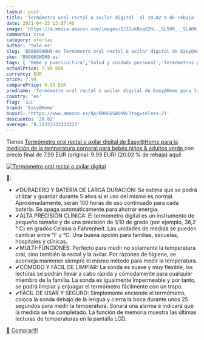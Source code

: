 ```yaml
---
layout: post
title: 'Termómetro oral rectal o axilar digital  al 20.02 % de rebaja'
date: 2021-04-23 13:07:46
image: 'https://m.media-amazon.com/images/I/31ukBoaX2hL._SL500_._SL400_.jpg'
comments: true
category: ofertas
author: 'tole.es'
slug: 'B0866SWDH9-es Termómetro oral rectal o axilar digital de Easy@Home para...'
sku: 'B0866SWDH9-es'
tags: [ 'Bebé y puericultura','Salud y cuidado personal','Termómetros para bebé','bebés','easy@home', ]
actualPrice: 7.99 EUR
currency: EUR
price: 7.99
comparePrice: 9.99 EUR
prodname: 'Termómetro oral rectal o axilar digital de Easy@Home para la medición de la temperatura corporal para bebés niños & adultos  verde '
country: 'es'
flag: '🇪🇸'
brand: 'Easy@Home'
buyurl: 'https://www.amazon.es/dp/B0866SWDH9/?tag=tolees-21'
descuento: '20.02'
average: '9.32333333333333'
---
```


Tienes [Termómetro oral rectal o axilar digital de Easy@Home para la medición de la temperatura corporal para bebés niños & adultos  verde ](https://www.amazon.es/dp/B0866SWDH9/?tag=tolees-21) con precio final de  7.99 EUR (original: 9.99 EUR) (20.02 %  de rebaja) aqui!

[![Termómetro oral rectal o axilar digital ](https://m.media-amazon.com/images/I/31ukBoaX2hL._SL500_._SL400_.jpg)](https://www.amazon.es/dp/B0866SWDH9/?tag=tolees-21)

🔎:

- ✔DURADERO Y BATERÍA DE LARGA DURACIÓN: Se estima que se podrá utilizar y guardar durante 5 años si el uso del mismo es normal. Aproximadamente, serán 100 horas de uso continuado para cada batería. Se apaga automáticamente para ahorrar energía.
- ✔ALTA PRECISIÓN CLÍNICA: El termómetro digital es un instrumento de pequeño tamaño y de una precisión de 1/10 de grado (por ejemplo, 36,2 ° C) en grados Celsius o Fahrenheit. Las unidades de medida se pueden cambiar entre ℉ y ℃. Una buena opción para familias, escuelas, hospitales y clínicas.
- ✔MULTI-FUNCIONES: Perfecto para medir no solamente la temperatura oral, sino también la rectal y la axilar. Por razones de higiene, se aconseja mantener siempre el mismo método para medir la temperatura.
- ✔CÓMODO Y FÁCIL DE LIMPIAR: La sonda es suave y muy flexible, las lecturas se podrán llevar a cabo rápida y cómodamente para cualquier miembro de la familia. La sonda es igualmente impermeable y por tanto, se podrá limpiar y enjuagar el termómetro fácilmente con un trapo.
- ✔FÁCIL DE USAR Y SEGURO: Simplemente enciende el termómetro, coloca la sonda debajo de la lengua y cierra la boca durante unos 25 segundos para medir la temperatura. Sonará una alarma e indicará que la medida se ha completado. La función de memoria muestra las últimas lecturas de temperaturas en la pantalla LCD.

[🛒 Comprar!!!](https://www.amazon.es/dp/B0866SWDH9/?tag=tolees-21)
